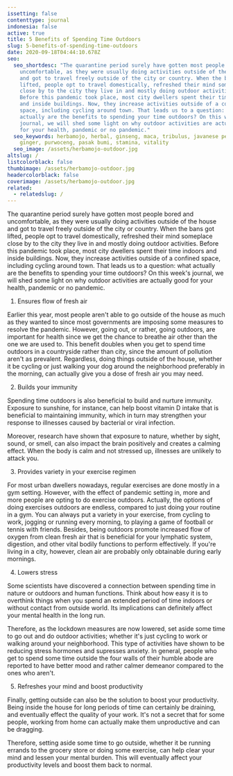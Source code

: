 ```yaml
---
issetting: false
contenttype: journal
indonesia: false
active: true
title: 5 Benefits of Spending Time Outdoors
slug: 5-benefits-of-spending-time-outdoors
date: 2020-09-18T04:44:10.678Z
seo:
  seo_shortdesc: "The quarantine period surely have gotten most people bored and
    uncomfortable, as they were usually doing activities outside of the house
    and got to travel freely outside of the city or country. When the bans got
    lifted, people opt to travel domestically, refreshed their mind someplace
    close by to the city they live in and mostly doing outdoor activities.
    Before this pandemic took place, most city dwellers spent their time indoors
    and inside buildings. Now, they increase activities outside of a confined
    space, including cycling around town. That leads us to a question: what
    actually are the benefits to spending your time outdoors? On this week's
    journal, we will shed some light on why outdoor activities are actually good
    for your health, pandemic or no pandemic."
  seo_keywords: herbamojo, herbal, ginseng, maca, tribulus, javanese pepper, red
    ginger, purwoceng, pasak bumi, stamina, vitality
  seo_image: /assets/herbamojo-outdoor.jpg
altslug: /
listcolorblack: false
thumbimage: /assets/herbamojo-outdoor.jpg
headercolorblack: false
coverimage: /assets/herbamojo-outdoor.jpg
related:
  - relatedslug: /
---
```


The quarantine period surely have gotten most people bored and uncomfortable, as they were usually doing activities outside of the house and got to travel freely outside of the city or country. When the bans got lifted, people opt to travel domestically, refreshed their mind someplace close by to the city they live in and mostly doing outdoor activities. Before this pandemic took place, most city dwellers spent their time indoors and inside buildings. Now, they increase activities outside of a confined space, including cycling around town. That leads us to a question: what actually are the benefits to spending your time outdoors? On this week's journal, we will shed some light on why outdoor activities are actually good for your health, pandemic or no pandemic.

1. Ensures flow of fresh air

Earlier this year, most people aren't able to go outside of the house as much as they wanted to since most governments are imposing some measures to resolve the pandemic. However, going out, or rather, going outdoors, are important for health since we get the chance to breathe air other than the one we are used to. This benefit doubles when you get to spend time outdoors in a countryside rather than city, since the amount of pollution aren't as prevalent. Regardless, doing things outside of the house, whether it be cycling or just walking your dog around the neighborhood preferably in the morning, can actually give you a dose of fresh air you may need.

2. Builds your immunity

Spending time outdoors is also beneficial to build and nurture immunity. Exposure to sunshine, for instance, can help boost vitamin D intake that is beneficial to maintaining immunity, which in turn may strengthen your response to illnesses caused by bacterial or viral infection.

Moreover, research have shown that exposure to nature, whether by sight, sound, or smell, can also impact the brain positively and creates a calming effect. When the body is calm and not stressed up, illnesses are unlikely to attack you.

3. Provides variety in your exercise regimen

For most urban dwellers nowadays, regular exercises are done mostly in a gym setting. However, with the effect of pandemic setting in, more and more people are opting to do exercise outdoors. Actually, the options of doing exercises outdoors are endless, compared to just doing your routine in a gym. You can always put a variety in your exercise, from cycling to work, jogging or running every morning, to playing a game of football or tennis with friends. Besides, being outdoors promote increased flow of oxygen from clean fresh air that is beneficial for your lymphatic system, digestion, and other vital bodily functions to perform effectively. If you're living in a city, however, clean air are probably only obtainable during early mornings.

4. Lowers stress

Some scientists have discovered a connection between spending time in nature or outdoors and human functions. Think about how easy it is to overthink things when you spend an extended period of time indoors or without contact from outside world. Its implications can definitely affect your mental health in the long run.

Therefore, as the lockdown measures are now lowered, set aside some time to go out and do outdoor activities; whether it's just cycling to work or walking around your neighborhood. This type of activities have shown to be reducing stress hormones and supresses anxiety. In general, people who get to spend some time outside the four walls of their humble abode are reported to have better mood and rather calmer demeanor compared to the ones who aren't.

5. Refreshes your mind and boost productivity

Finally, getting outside can also be the solution to boost your productivity. Being inside the house for long periods of time can certainly be draining, and eventually effect the quality of your work. It's not a secret that for some people, working from home can actually make them unproductive and can be dragging.

Therefore, setting aside some time to go outside, whether it be running errands to the grocery store or doing some exercise, can help clear your mind and lessen your mental burden. This will eventually affect your productivity levels and boost them back to normal.
